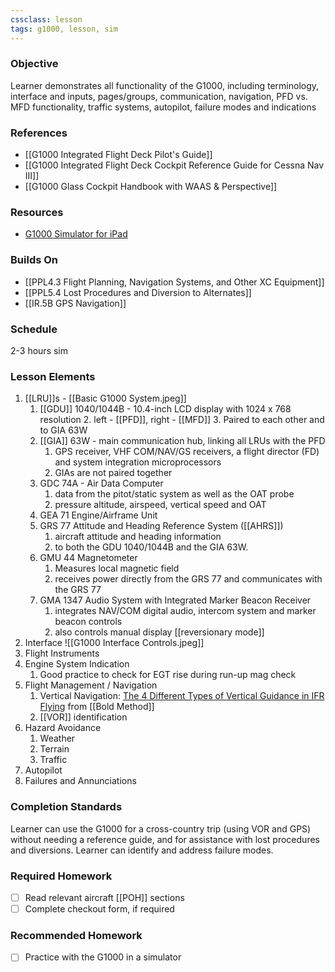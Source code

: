 ```yaml
---
cssclass: lesson
tags: g1000, lesson, sim
---
```

### Objective
Learner demonstrates all functionality of the G1000, including terminology, interface and inputs, pages/groups, communication, navigation, PFD vs. MFD functionality, traffic systems, autopilot, failure modes and indications

### References
- [[G1000 Integrated Flight Deck Pilot's Guide]]
- [[G1000 Integrated Flight Deck Cockpit Reference Guide for Cessna Nav III]]
- [[G1000 Glass Cockpit Handbook with WAAS & Perspective]]

### Resources
- [G1000 Simulator for iPad](https://www.simionic.net/index.html)

### Builds On
- [[PPL4.3 Flight Planning, Navigation Systems, and Other XC Equipment]]
- [[PPL5.4 Lost Procedures and Diversion to Alternates]]
- [[IR.5B GPS Navigation]]

### Schedule
2-3 hours sim

### Lesson Elements
1. [[LRU]]s - [[Basic G1000 System.jpeg]]
	1. [[GDU]] 1040/1044B - 10.4-inch LCD display with 1024 x 768 resolution
		2. left - [[PFD]], right - [[MFD]]
		3. Paired to each other and to GIA 63W
	2. [[GIA]] 63W - main communication hub, linking all LRUs with the PFD
		1. GPS receiver, VHF COM/NAV/GS receivers, a flight director (FD) and system integration microprocessors
		2. GIAs are not paired together
	3. GDC 74A - Air Data Computer
		1. data from the pitot/static system as well as the OAT probe
		2. pressure altitude, airspeed, vertical speed and OAT
	4. GEA 71 Engine/Airframe Unit
	5. GRS 77 Attitude and Heading Reference System ([[AHRS]])
		1. aircraft attitude and heading information
		2. to both the GDU 1040/1044B and the GIA 63W.
	6. GMU 44 Magnetometer
		1. Measures local magnetic field
		2. receives power directly from the GRS 77 and communicates with the GRS 77
	7. GMA 1347 Audio System with Integrated Marker Beacon Receiver
		1. integrates NAV/COM digital audio, intercom system and marker beacon controls
		2. also controls manual display [[reversionary mode]]
2. Interface ![[G1000 Interface Controls.jpeg]]
3. Flight Instruments
4. Engine System Indication
	1. Good practice to check for EGT rise during run-up mag check
5. Flight Management / Navigation
	1. Vertical Navigation: [The 4 Different Types of Vertical Guidance in IFR Flying](https://www.boldmethod.com/shorts/shorts.ifr.0019/) from [[Bold Method]]
	2. [[VOR]] identification
6. Hazard Avoidance
	1. Weather
	2. Terrain
	3. Traffic
7. Autopilot
8. Failures and Annunciations

### Completion Standards
Learner can use the G1000 for a cross-country trip (using VOR and GPS) without needing a reference guide, and for assistance with lost procedures and diversions. Learner can identify and address failure modes.

### Required Homework
- [ ] Read relevant aircraft [[POH]] sections
- [ ] Complete checkout form, if required

### Recommended Homework 
- [ ] Practice with the G1000 in a simulator